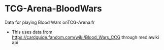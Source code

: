 # TCG-Arena-BloodWars
Data for playing Blood Wars onTCG-Arena.fr
- This uses data from https://cardguide.fandom.com/wiki/Blood_Wars_CCG through mediawiki api
